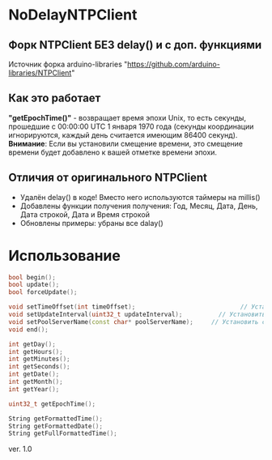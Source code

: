 # NoDelayNTPClient
## Форк NTPClient БЕЗ delay() и с доп. функциями
Источник форка arduino-libraries "https://github.com/arduino-libraries/NTPClient"


## Как это работает
**"getEpochTime()"** - возвращает время эпохи Unix, то есть секунды, прошедшие 
с 00:00:00 UTC 1 января 1970 года (секунды координации игнорируются, каждый день считается имеющим 86400 секунд). 
**Внимание**: Если вы установили смещение времени, это смещение времени будет добавлено к вашей отметке времени эпохи.

## Отличия от оригинального NTPClient
- Удалён delay() в коде! Вместо него используются таймеры на millis()
- Добавлены функции получения получения: Год, Месяц, Дата, День, Дата строкой, Дата и Время строкой
- Обновлены примеры: убраны все dalay()

# Использование
```cpp
bool begin();																					// Запустить
bool update();																				// Запросить и обновить время с сервера (если настал период обновления)
bool forceUpdate();																		// Принудительно запросить и обновить время с сервера

void setTimeOffset(int timeOffset);						        // Установить часовой пояс "в секундах"
void setUpdateInterval(uint32_t updateInterval);		  // Установить интервал обновления "в миллисекундах"
void setPoolServerName(const char* poolServerName);		// Установить сервер обновления (по умолчанию: ru.pool.ntp.org)
void end();												                    // Остановить

int getDay();											                    // Получить день недели в виде числа (1 - ПН; 2 - ВТ; 3 - СР; 4 - ЧТ; 5 - ПТ; 6 - СБ; 7 - ВС)
int getHours();											                  // Получить часы
int getMinutes();										                  // Получить минуты
int getSeconds();										                  // Получить секунды
int getDate();											                  // Получить  дату
int getMonth();											                  // Получить месяц
int getYear();											                  // Получить  год

uint32_t getEpochTime();															// Получить Unix время

String getFormattedTime();														// Получить строку времени 'ЧЧ:ММ:СС'
String getFormattedDate();														// Получить строку даты 'ДД.ММ.ГГГГ'
String getFullFormattedTime();												// Получить строку даты и времени 'ДД:ММ:ГГГГ ЧЧ:ММ:СС'

```

ver. 1.0
